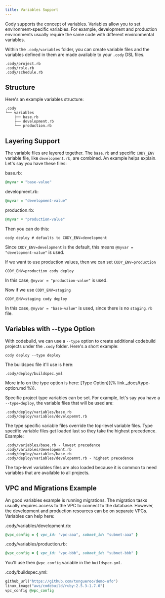 ```yaml
---
title: Variables Support
---
```


Cody supports the concept of variables. Variables allow you to set environment-specific variables. For example, development and production environments usually require the same code with different environmental variables.

Within the `.cody/variables` folder, you can create variable files and the variables defined in them are made available to your `.cody` DSL files.

    .cody/project.rb
    .cody/role.rb
    .cody/schedule.rb

## Structure

Here's an example variables structure:

    .cody
    └── variables
        ├── base.rb
        ├── development.rb
        └── production.rb

## Layering Support

The variable files are layered together. The `base.rb` and specific `CODY_ENV `variable file, like `development.rb`, are combined. An example helps explain.   Let's say you have these files:

base.rb:

```ruby
@myvar = "base-value"
```

development.rb:

```ruby
@myvar = "development-value"
```

production.rb:

```ruby
@myvar = "production-value"
```

Then you can do this:

    cody deploy # defaults to CODY_ENV=development

Since `CODY_ENV=development` is the default, this means `@myvar = "development-value"` is used.

If we want to use production values, then we can set `CODY_ENV=production`

    CODY_ENV=production cody deploy

In this case, `@myvar = "production-value"` is used.

Now if we use `CODY_ENV=staging`

    CODY_ENV=staging cody deploy

In this case, `@myvar = "base-value"` is used, since there is no `staging.rb` file.

## Variables with -\-type Option

With codebuild, we can use a `--type` option to create additional codebuild projects under the `.cody` folder.  Here's a short example:

    cody deploy --type deploy

The buildspec file it'll use is here:

    .cody/deploy/buildspec.yml

More info on the type option is here: [Type Option]({% link _docs/type-option.md %}).

Specific project type variables can be set. For example, let's say you have a `--type=deploy`, the variable files that will be used are:

    .cody/deploy/variables/base.rb
    .cody/deploy/variables/developemnt.rb

The type specific variable files override the top-level variable files. Type specific variable files get loaded last so they take the highest precedence.  Example:

    .cody/variables/base.rb - lowest precedence
    .cody/variables/developemnt.rb
    .cody/deploy/variables/base.rb
    .cody/deploy/variables/developemnt.rb - highest precedence

The top-level variables files are also loaded because it is common to need variables that are available to all projects.

## VPC and Migrations Example

An good variables example is running migrations. The migration tasks usually requires access to the VPC to connect to the database. However, the development and production resources can be on separate VPCs.  Variables can help here:

.cody/variables/development.rb:

```ruby
@vpc_config = { vpc_id: "vpc-aaa", subnet_id: "subnet-aaa" }
```

.cody/variables/production.rb:

```ruby
@vpc_config = { vpc_id: "vpc-bbb", subnet_id: "subnet-bbb" }
```

You'll use then `@vpc_config` variable in the `buildspec.yml`.

.cody/buildspec.yml:

```ruby
github_url("https://github.com/tongueroo/demo-ufo")
linux_image("aws/codebuild/ruby:2.5.3-1.7.0")
vpc_config @vpc_config
```